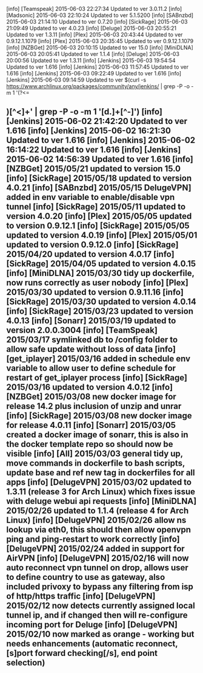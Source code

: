 [info] [Teamspeak] 2015-06-03 22:27:34 Updated to ver 3.0.11.2
[info] [Madsonic] 2015-06-03 22:10:24 Updated to ver 5.1.5200
[info] [SABnzbd] 2015-06-03 21:14:10 Updated to ver 0.7.20
[info] [SickRage] 2015-06-03 21:09:49 Updated to ver 4.0.23
[info] [Deluge] 2015-06-03 20:55:21 Updated to ver 1.3.11
[info] [Plex] 2015-06-03 20:43:44 Updated to ver 0.9.12.1.1079
[info] [Plex] 2015-06-03 20:35:45 Updated to ver 0.9.12.1.1079
[info] [NZBGet] 2015-06-03 20:10:15 Updated to ver 15.0
[info] [MiniDLNA] 2015-06-03 20:05:41 Updated to ver 1.1.4
[info] [Deluge] 2015-06-03 20:00:56 Updated to ver 1.3.11
[info] [Jenkins] 2015-06-03 19:54:54 Updated to ver 1.616
[info] [Jenkins] 2015-06-03 11:57:45 Updated to ver 1.616
[info] [Jenkins] 2015-06-03 09:22:49 Updated to ver 1.616
[info] [Jenkins] 2015-06-03 09:14:59 Updated to ver $(curl -s https://www.archlinux.org/packages/community/any/jenkins/ | grep -P -o -m 1 '(?<=<h2>)[^<]+' | grep -P -o -m 1 '[d.]+[^-]')
[info] [Jenkins] 2015-06-02 21:42:20 Updated to ver 1.616
[info] [Jenkins] 2015-06-02 16:21:30 Updated to ver 1.616
[info] [Jenkins] 2015-06-02 16:14:22 Updated to ver 1.616
[info] [Jenkins] 2015-06-02 14:56:39 Updated to ver 1.616
[info] [NZBGet] 2015/05/21 updated to version 15.0
[info] [SickRage] 2015/05/18 updated to version 4.0.21
[info] [SABnzbd] 2015/05/15 DelugeVPN] added in env variable to enable/disable vpn tunnel
[info] [SickRage] 2015/05/11 updated to version 4.0.20
[info] [Plex] 2015/05/05 updated to version 0.9.12.1
[info] [SickRage] 2015/05/05 updated to version 4.0.19
[info] [Plex] 2015/05/01 updated to version 0.9.12.0
[info] [SickRage] 2015/04/20 updated to version 4.0.17
[info] [SickRage] 2015/04/05 updated to version 4.0.15
[info] [MiniDLNA] 2015/03/30 tidy up dockerfile, now runs correctly as user nobody
[info] [Plex] 2015/03/30 updated to version 0.9.11.16
[info] [SickRage] 2015/03/30 updated to version 4.0.14
[info] [SickRage] 2015/03/23 updated to version 4.0.13
[info] [Sonarr] 2015/03/19 updated to version 2.0.0.3004
[info] [TeamSpeak] 2015/03/17 symlinked db to /config folder to allow safe update without loss of data
[info] [get_iplayer] 2015/03/16 added in schedule env variable to allow user to define schedule for restart of get_iplayer process
[info] [SickRage] 2015/03/16 updated to version 4.0.12
[info] [NZBGet] 2015/03/08 new docker image for release 14.2 plus inclusion of unzip and unrar
[info] [SickRage] 2015/03/08 new docker image for release 4.0.11
[info] [Sonarr] 2015/03/05 created a docker image of sonarr, this is also in the docker template repo so should now be visible
[info] [All] 2015/03/03 general tidy up, move commands in dockerfile to bash scripts, update base and ref new tag in dockerfiles for all apps
[info] [DelugeVPN] 2015/03/02 updated to 1.3.11 (release 3 for Arch Linux) which fixes issue with deluge webui api requests
[info] [MiniDLNA] 2015/02/26 updated to 1.1.4 (release 4 for Arch Linux)
[info] [DelugeVPN] 2015/02/26 allow ns lookup via eth0, this should then allow openvpn ping and ping-restart to work correctly
[info] [DelugeVPN] 2015/02/24 added in support for AirVPN
[info] [DelugeVPN] 2015/02/16 will now auto reconnect vpn tunnel on drop, allows user to define country to use as gateway, also included privoxy to bypass any filtering from isp of http/https traffic
[info] [DelugeVPN] 2015/02/12 now detects currently assigned local tunnel ip, and if changed then will re-configure incoming port for Deluge
[info] [DelugeVPN] 2015/02/10 now marked as orange - working but needs enhancements (automatic reconnect, [s]port forward checking[/s], end point selection)